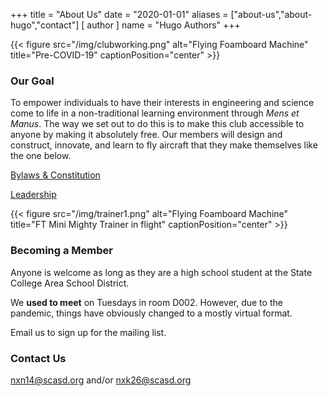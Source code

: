 +++
title = "About Us"
date = "2020-01-01"
aliases = ["about-us","about-hugo","contact"]
[ author ]
  name = "Hugo Authors"
+++

{{< figure src="/img/clubworking.png" alt="Flying Foamboard Machine" title="Pre-COVID-19" captionPosition="center" >}}

### Our Goal
To empower individuals to have their interests in engineering and science come to life in a non-traditional learning environment through *Mens et Manus*. The way we set out to do this is to make this club accessible to anyone by making it absolutely free. Our members will design and construct, innovate, and learn to fly aircraft that they make themselves like the one below.

[Bylaws & Constitution](/bylaws/)

[Leadership](/leadership/)

{{< figure src="/img/trainer1.png" alt="Flying Foamboard Machine" title="FT Mini Mighty Trainer in flight" captionPosition="center" >}}

### Becoming a Member

Anyone is welcome as long as they are a high school student at the State College Area School District.

We **used to meet** on Tuesdays in room D002. However, due to the pandemic, things have obviously changed to a mostly virtual format.

Email us to sign up for the mailing list.

### Contact Us
nxn14@scasd.org and/or nxk26@scasd.org
